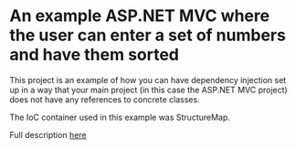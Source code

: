 # An example ASP.NET MVC where the user can enter a set of numbers and have them sorted

This project is an example of how you can have dependency injection set up in a way that your main project (in this case the ASP.NET MVC project) does not have any references to concrete classes.

The IoC container used in this example was StructureMap.

Full description [here](http://www.blinkingcaret.com/2016/02/03/dependency-injection-without-referencing-implementations)


